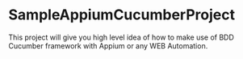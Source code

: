 # SampleAppiumCucumberProject
This project will give you high level idea of how to make use of BDD Cucumber framework with Appium or any WEB Automation.

